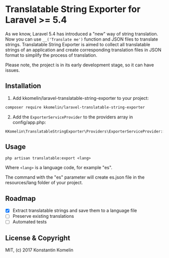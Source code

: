 # Translatable String Exporter for Laravel >= 5.4
As we know, Laravel 5.4 has introduced a "new" way of string translation.
Now you can use `__('Translate me')` function and JSON files to translate strings.
Translatable String Exporter is aimed to collect all translatable strings of an application and create corresponding translation files in JSON format to simplify the process of translation.

Please note, the project is in its early development stage, so it can have issues.

## Installation

1) Add kkomelin/laravel-translatable-string-exporter to your project:

```bash
composer require kkomelin/laravel-translatable-string-exporter
```

2) Add the `ExporterServiceProvider` to the providers array in config/app.php:

```
KKomelin\TranslatableStringExporter\Providers\ExporterServiceProvider::class,
```

## Usage

```
php artisan translatable:export <lang>
```
Where `<lang>` is a language code, for example "es".

The command with the "es" parameter will create es.json file in the resources/lang folder of your project.

## Roadmap

- [x] Extract translatable strings and save them to a language file
- [ ] Preserve existing translations
- [ ] Automated tests

## License & Copyright

MIT, (c) 2017 Konstantin Komelin
